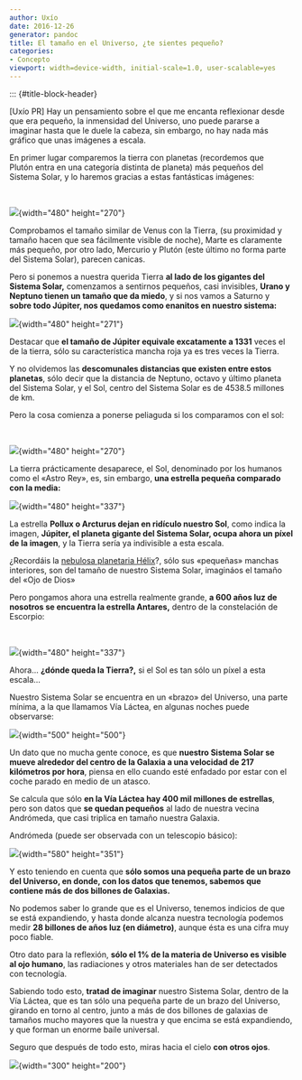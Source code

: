 ```yaml
---
author: Uxío
date: 2016-12-26
generator: pandoc
title: El tamaño en el Universo, ¿te sientes pequeño?
categories:
- Concepto
viewport: width=device-width, initial-scale=1.0, user-scalable=yes
---
```


::: {#title-block-header}

\[Uxío PR\] Hay un pensamiento sobre el que me encanta reflexionar desde
que era pequeño, la inmensidad del Universo, uno puede pararse a
imaginar hasta que le duele la cabeza, sin embargo, no hay nada más
gráfico que unas imágenes a escala.

En primer lugar comparemos la tierra con planetas (recordemos que
Plutón entra en una categoría distinta de planeta) más pequeños del
Sistema Solar, y lo haremos gracias a estas fantásticas imágenes:

 

![](http://www.seti-argentina.com.ar/files/p318a.jpg){width="480"
height="270"}

Comprobamos el tamaño similar de Venus con la Tierra, (su proximidad y
tamaño hacen que sea fácilmente visible de noche), Marte es claramente
más pequeño, por otro lado, Mercurio y Plutón (este último no forma
parte del Sistema Solar), parecen canicas.

Pero si ponemos a nuestra querida Tierra **al lado de los gigantes del
Sistema Solar,** comenzamos a sentirnos pequeños, casi invisibles,
**Urano y Neptuno tienen un tamaño que da miedo**, y si nos vamos a
Saturno y **sobre todo Júpiter, nos quedamos como enanitos en nuestro
sistema:**

![](http://www.seti-argentina.com.ar/files/p318b.jpg){width="480"
height="271"}

Destacar que **el tamaño de Júpiter equivale excatamente a 1331** veces
el de la tierra, sólo su característica mancha roja ya es tres veces la
Tierra.

Y no olvidemos las **descomunales distancias que existen entre estos
planetas**, sólo decir que la distancia de Neptuno, octavo y último
planeta del Sistema Solar, y el Sol, centro del Sistema Solar es de
4538.5 millones de km.

Pero la cosa comienza a ponerse peliaguda si los comparamos con el sol:

 

![](http://www.seti-argentina.com.ar/files/p318c.jpg){width="480"
height="270"}

La tierra prácticamente desaparece, el Sol, denominado por los humanos
como el «Astro Rey», es, sin embargo, **una estrella pequeña comparado
con la media:**

![](http://www.seti-argentina.com.ar/files/p318d.jpg){width="480"
height="337"}

La estrella **Pollux o Arcturus dejan en ridículo nuestro Sol**, como
indica la imagen, **Júpiter, el planeta gigante del Sistema Solar, ocupa
ahora un píxel de la imagen**, y la Tierra sería ya indivisible a esta
escala.

¿Recordáis la [nebulosa planetaria
Hélix](http://entelequia.bligoo.com/content/view/455931)?, sólo sus
«pequeñas» manchas interiores, son del tamaño de nuestro Sistema Solar,
imagináos el tamaño del «Ojo de Dios»

Pero pongamos ahora una estrella realmente grande, **a 600 años luz de
nosotros se encuentra la estrella Antares,** dentro de la constelación
de Escorpio:

 

![](http://www.seti-argentina.com.ar/files/p318e.jpg){width="480"
height="337"}

Ahora... **¿dónde queda la Tierra?,** si el Sol es tan sólo un píxel a
esta escala...

Nuestro Sistema Solar se encuentra en un «brazo» del Universo, una parte
mínima, a la que llamamos Vía Láctea, en algunas noches puede
observarse:

![](http://starmatt.com/gallery/astro/02041612.jpg){width="500"
height="500"}

Un dato que no mucha gente conoce, es que **nuestro Sistema Solar se
mueve alrededor del centro de la Galaxia a una velocidad de 217
kilómetros por hora**, piensa en ello cuando esté enfadado por estar con
el coche parado en medio de un atasco.

Se calcula que sólo **en la Vía Láctea hay 400 mil millones de
estrellas**, pero son datos que **se quedan pequeños** al lado de
nuestra vecina Andrómeda, que casi triplica en tamaño nuestra Galaxia.

Andrómeda (puede ser observada con un telescopio básico):

![](http://antwrp.gsfc.nasa.gov/apod/image/m31_oregon.gif){width="580"
height="351"}

Y esto teniendo en cuenta que **sólo somos una pequeña parte de un brazo
del Universo, en donde, con los datos que tenemos, sabemos que contiene
más de dos billones de Galaxias.**

No podemos saber lo grande que es el Universo, tenemos indicios de que
se está expandiendo, y hasta donde alcanza nuestra tecnología podemos
medir **28 billones de años luz (en diámetro)**, aunque ésta es una
cifra muy poco fiable.

Otro dato para la reflexión, **sólo el 1% de la materia de Universo es
visible al ojo humano**, las radiaciones y otros materiales han de ser
detectados con tecnología.

Sabiendo todo esto, **tratad de imaginar** nuestro Sistema Solar, dentro
de la Vía Láctea, que es tan sólo una pequeña parte de un brazo del
Universo, girando en torno al centro, junto a más de dos billones de
galaxias de tamaños mucho mayores que la nuestra y que encima se está
expandiendo, y que forman un enorme baile universal.

Seguro que después de todo esto, miras hacia el cielo **con otros
ojos**.

![](http://imagenes.lavanguardia.es/lavanguardia/img/20090226/helix1_JR2602090.jpg){width="300"
height="200"}
